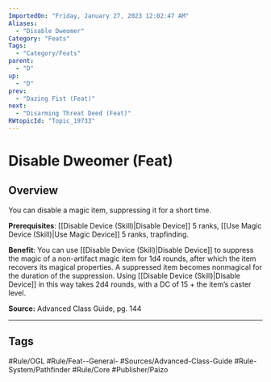 ```yaml
---
ImportedOn: "Friday, January 27, 2023 12:02:47 AM"
Aliases:
  - "Disable Dweomer"
Category: "Feats"
Tags:
  - "Category/Feats"
parent:
  - "D"
up:
  - "D"
prev:
  - "Dazing Fist (Feat)"
next:
  - "Disarming Threat Deed (Feat)"
RWtopicId: "Topic_19733"
---
```

# Disable Dweomer (Feat)
## Overview
You can disable a magic item, suppressing it for a short time.

**Prerequisites**: [[Disable Device (Skill)|Disable Device]] 5 ranks, [[Use Magic Device (Skill)|Use Magic Device]] 5 ranks, trapfinding.

**Benefit**: You can use [[Disable Device (Skill)|Disable Device]] to suppress the magic of a non-artifact magic item for 1d4 rounds, after which the item recovers its magical properties. A suppressed item becomes nonmagical for the duration of the suppression. Using [[Disable Device (Skill)|Disable Device]] in this way takes 2d4 rounds, with a DC of 15 + the item’s caster level.

**Source:** Advanced Class Guide, pg. 144


---
## Tags
#Rule/OGL #Rule/Feat--General- #Sources/Advanced-Class-Guide #Rule-System/Pathfinder #Rule/Core #Publisher/Paizo

